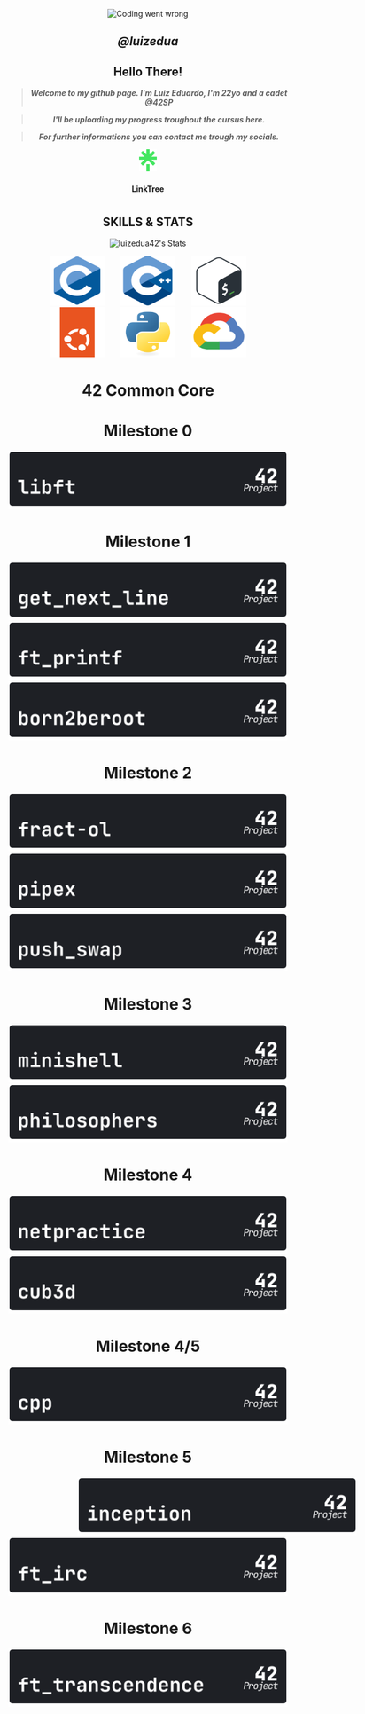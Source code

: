 
<div align = center>

![Coding went wrong](assets/coding_what.gif)
## ___@luizedua___ 
<div align = center>

## **Hello There!**
</div>

>___Welcome to my github page. I'm Luiz Eduardo, I'm 22yo and a cadet @42SP___

>___I'll be uploading my progress troughout the cursus here.___

>___For further informations you can contact me trough my socials.___

<div align=center>
<a href="https://linktr.ee/luizedua42" target="_blank"><img  src=assets/linktree-logo-icon.webp  title="LinkTree" height = 40 ></a>

#### LinkTree
</div>

#
## SKILLS & STATS 
<div align=center>

![luizedua42's Stats](https://github-readme-stats.vercel.app/api?username=luizedua42&theme=jolly&show_icons=true&hide_border=true&count_private=true)

<img src=https://raw.githubusercontent.com/devicons/devicon/1119b9f84c0290e0f0b38982099a2bd027a48bf1/icons/c/c-original.svg title="C" height=90 width=100  hspace=14><img src=https://raw.githubusercontent.com/devicons/devicon/master/icons/cplusplus/cplusplus-original.svg title='cplusplus' height=90 width=100 hspace=14><img src=https://raw.githubusercontent.com/devicons/devicon/1119b9f84c0290e0f0b38982099a2bd027a48bf1/icons/bash/bash-original.svg title="bash" height=90 width=100  hspace=14><img src=https://raw.githubusercontent.com/devicons/devicon/1119b9f84c0290e0f0b38982099a2bd027a48bf1/icons/ubuntu/ubuntu-plain.svg title="Ubuntu" height=90 width=100  hspace=14><img src=https://github.com/devicons/devicon/blob/master/icons/python/python-original.svg title="Python" height=90 width=100  hspace=14><img src=https://github.com/devicons/devicon/blob/master/icons/googlecloud/googlecloud-original.svg title="GCP" height=90 width=100  hspace=14>
</div>

# 42 Common Core

# Milestone 0
<a href="https://github.com/luizedua42/42libft" target="_blank">
<img src="https://github.com/gawbsouza/42-pdh/blob/main/dark/libft_dark.svg" title ="libft">
</a> 

# Milestone 1

<a href="https://github.com/luizedua42/42get_next_line" target="_blank">
<img  src="https://github.com/gawbsouza/42-pdh/blob/main/dark/gnl_dark.svg" title = "get_next_line">
</a> 

<a href="https://github.com/luizedua42/42_printf" target="_blank">
<img  src="https://github.com/gawbsouza/42-pdh/blob/main/dark/ft_printf_dark.svg"  title = "ft_printf">
</a>

<a href="https://github.com/luizedua42/42_born2beroot" target="_blank">
<img  src="https://github.com/gawbsouza/42-pdh/blob/main/dark/born2beroot_dark.svg" title = "born2beroot">
</a>

# Milestone 2

<a href="https://github.com/luizedua42/42_fract-ol" target="_blank">
<img  src="https://github.com/gawbsouza/42-pdh/blob/main/dark/fract-ol_dark.svg" title = "fract-ol">
</a>

<a href="https://github.com/luizedua42/42_pipex" target="_blank">
<img src="https://github.com/gawbsouza/42-pdh/blob/main/dark/pipex_dark.svg"  title = "pipex">
</a>

<a href="https://github.com/luizedua42/42_push_swap" target="_blank">
<img  src="https://github.com/gawbsouza/42-pdh/blob/main/dark/push_swap_dark.svg" title = "pushswap">
</a>

# Milestone 3

<a href="https://github.com/luizedua42/42_minishell" target="_blank">
<img  src="https://github.com/gawbsouza/42-pdh/blob/main/dark/minishell_dark.svg" title = "minishell">
</a>

<a href="https://github.com/luizedua42/42_philosophers" target="_blank">
<img  src="https://github.com/gawbsouza/42-pdh/blob/main/dark/philosophers_dark.svg" title = "philosophers">
</a>

# Milestone 4

<a href="https://github.com/luizedua42/42_netpractice" target="_blank">
<img  src="https://github.com/gawbsouza/42-pdh/blob/main/dark/netpractice_dark.svg" title = "net_practice">
</a>

<a href="https://github.com/luizedua42/42_cub3d" target="_blank">
<img  src="https://github.com/gawbsouza/42-pdh/blob/main/dark/cub3d_dark.svg" title = "cub3d">
</a>


# Milestone 4/5

<a href="https://github.com/luizedua42/42_CPP" target="_blank">
<img  src="https://github.com/gawbsouza/42-pdh/blob/main/dark/cpp_dark.svg"  title = "cpp" >
</a>

# Milestone 5

<a href="https://github.com/luizedua42/42_Inception" target="_blank">
<img  src="https://github.com/gawbsouza/42-pdh/blob/main/dark/inception_dark.svg"  title = "inception" hspace = "125" >
</a>

<a href="https://github.com/luizedua42/42_ft_irc" target="_blank">
<img  src="https://github.com/gawbsouza/42-pdh/blob/main/dark/ft_irc_dark.svg"  title = "ft_irc" >
</a>

# Milestone 6

<a href="https://github.com/andreyvdl/42-Transcendence" target="_blank">
<img  src="https://github.com/gawbsouza/42-pdh/blob/main/dark/ft_transcendence_dark.svg"  title = "ft_transcendence">
</a>
